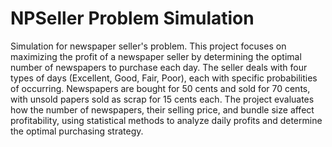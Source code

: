 # NPSeller Problem Simulation 
 Simulation for newspaper seller's problem.
 This project focuses on maximizing the profit of a newspaper seller by determining the optimal number of newspapers to purchase each day. The seller deals with four types of days (Excellent, Good, Fair, Poor), each 
 with specific probabilities of occurring. Newspapers are bought for 50 cents and sold for 70 cents, with unsold papers sold as scrap for 15 cents each. The project evaluates how the number of newspapers, their 
 selling price, and bundle size affect profitability, using statistical methods to analyze daily profits and determine the optimal purchasing strategy.
